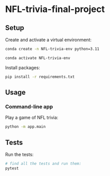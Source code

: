 # NFL-trivia-final-project

## Setup

Create and activate a virtual environment:

```sh
conda create -n NFL-trivia-env python=3.11

conda activate NFL-trivia-env
```

Install packages:

```sh
pip install -r requirements.txt
```

## Usage

### Command-line app
Play a game of NFL trivia:

```sh
python -m app.main
```

## Tests

Run the tests:

```sh
# find all the tests and run them:
pytest
```